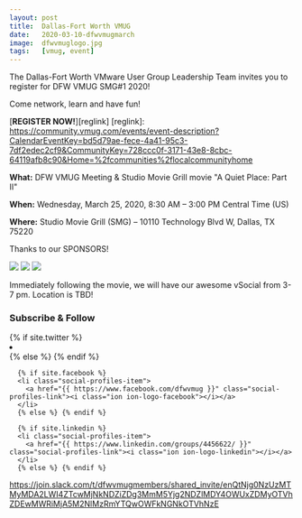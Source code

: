 ```yaml
---
layout: post
title:  Dallas-Fort Worth VMUG
date:   2020-03-10-dfwvmugmarch
image:  dfwvmuglogo.jpg
tags:   [vmug, event]
---
```

The Dallas-Fort Worth VMware User Group Leadership Team invites you to register for DFW VMUG SMG#1 2020!

Come network, learn and have fun!

[**REGISTER NOW!**][reglink]
[reglink]:  https://community.vmug.com/events/event-description?CalendarEventKey=bd5d79ae-fece-4a41-95c3-7df2edec2cf9&CommunityKey=728ccc0f-3171-43e8-8cbc-64119afb8c90&Home=%2fcommunities%2flocalcommunityhome

**What:** DFW VMUG Meeting & Studio Movie Grill movie "A Quiet Place: Part II"

**When:** Wednesday, March 25, 2020, 8:30 AM – 3:00 PM Central Time (US)

**Where:** Studio Movie Grill (SMG) – 10110 Technology Blvd W, Dallas, TX 75220

Thanks to our SPONSORS!

![]({{site.baseurl}}/img/zerto-logo.jpg)
![]({{site.baseurl}}/img/hp-logo.jpg)
![]({{site.baseurl}}/img/vmware-logo.jpg)

Immediately following the movie, we will have our awesome vSocial from 3-7 pm. Location is TBD!

<h3 class="widget-title">Subscribe & Follow</h3>
       {% if site.twitter %}
      <li class="social-profiles-item">
        <a href="{{ "https://twitter.com/DFWVMUG" }}" class="social-profiles-link"><i class="ion ion-logo-twitter"></i></a>
      </li>
      {% else %} {% endif %}

      {% if site.facebook %}
      <li class="social-profiles-item">
        <a href="{{ https://www.facebook.com/dfwvmug }}" class="social-profiles-link"><i class="ion ion-logo-facebook"></i></a>
      </li>
      {% else %} {% endif %}
	  
	  {% if site.linkedin %}
      <li class="social-profiles-item">
        <a href="{{ https://www.linkedin.com/groups/4456622/ }}" class="social-profiles-link"><i class="ion ion-logo-linkedin"></i></a>
      </li>
      {% else %} {% endif %}


https://join.slack.com/t/dfwvmugmembers/shared_invite/enQtNjg0NzUzMTMyMDA2LWI4ZTcwMjNkNDZiZDg3MmM5Yjg2NDZlMDY4OWUxZDMyOTVhZDEwMWRiMjA5M2NlMzRmYTQwOWFkNGNkOTVhNzE